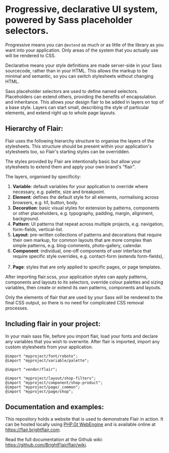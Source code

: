 # Progressive, declarative UI system, powered by Sass placeholder selectors.

Progressive means you can `@extend` as much or as little of the library as you want into your application. Only areas of the system that you actually use will be rendered to CSS.

Declarative means your style definitions are made server-side in your Sass sourcecode, rather than in your HTML. This allows the markup to be minimal and semantic, so you can switch stylesheets without changing HTML.

Sass placeholder selectors are used to define named selectors. Placeholders can extend others, providing the benefits of encapsulation and inheritance. This allows _your_ design flair to be added in layers on top of a base style. Layers can start small, describing the style of particular elements, and extend right up to whole page layouts.

## Hierarchy of Flair:

Flair uses the following hierarchy structure to organise the layers of the stylesheets. This structure should be present within your application's stylesheets too, so Flair's starting styles can be overridden.

The styles provided by Flair are intentionally basic but allow your stylesheets to extend them and apply your own brand's "flair".

The layers, organised by specificity:

1. **Variable**: default variables for your application to override where necessary, e.g. palette, size and breakpoint.
2. **Element**: defines the default style for all elements, normalising across browsers, e.g. h1, button, body.
3. **Decoration**: basic visual styles for extension by patterns, components or other placeholders, e.g. typography, padding, margin, alignment, background.
4. **Pattern**: UI patterns that repeat across multiple projects, e.g. navigation, form-fields, vertical-list. 
5. **Layout**: pre-written collections of patterns and decorations that require their own markup, for common layouts that are more complex than simple patterns, e.g. blog-comments, photo-gallery, calendar.
6. **Component**: individual, one-off components of user interface that require specific style overrides, e.g. contact-form (extends form-fields), .
7. **Page**: styles that are only applied to specific pages, or page templates.

After importing flair.scss, your application styles can apply patterns, components and layouts to its selectors, override colour palettes and sizing variables, then create or extend its own patterns, components and layouts.

Only the elements of flair that are used by your Sass will be rendered to the final CSS output, so there is no need for complicated CSS removal processes.

## Including flair in your project:

In your main sass file, before you import flair, load your fonts and declare any variables that you wish to overwrite. After flair is imported, import any custom stylesheets from your application.

```
@import "myproject/font/roboto";
@import "myproject/variable/palette";
 
@import "vendor/flair";

@import "myproject/layout/shop-filters";
@import "myproject/component/shop-product";
@import "myproject/page/_common";
@import "myproject/page/shop";
```

## Documentation and examples:

This repository holds a website that is used to demonstrate Flair in action. It can be hosted locally using [PHP.Gt WebEngine](https://www.php.gt/webengine) and is available online at https://flair.brightflair.com.

Read the full documentation at the Github wiki: https://github.com/BrightFlair/flair/wiki.